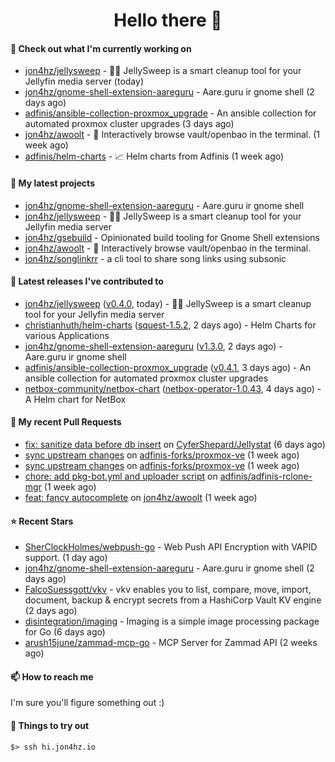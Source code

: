 <h1 align=center>Hello there 👋</h1>

#### 👷 Check out what I'm currently working on

- [jon4hz/jellysweep](https://github.com/jon4hz/jellysweep) - 🧹🪼 JellySweep is a smart cleanup tool for your Jellyfin media server (today)
- [jon4hz/gnome-shell-extension-aareguru](https://github.com/jon4hz/gnome-shell-extension-aareguru) - Aare.guru ir gnome shell (2 days ago)
- [adfinis/ansible-collection-proxmox_upgrade](https://github.com/adfinis/ansible-collection-proxmox_upgrade) - An ansible collection for automated proxmox cluster upgrades (3 days ago)
- [jon4hz/awoolt](https://github.com/jon4hz/awoolt) - 🐺 Interactively browse vault/openbao in the terminal. (1 week ago)
- [adfinis/helm-charts](https://github.com/adfinis/helm-charts) - 📈 Helm charts from Adfinis (1 week ago)

#### 🌱 My latest projects

- [jon4hz/gnome-shell-extension-aareguru](https://github.com/jon4hz/gnome-shell-extension-aareguru) - Aare.guru ir gnome shell
- [jon4hz/jellysweep](https://github.com/jon4hz/jellysweep) - 🧹🪼 JellySweep is a smart cleanup tool for your Jellyfin media server
- [jon4hz/gsebuild](https://github.com/jon4hz/gsebuild) - Opinionated build tooling for Gnome Shell extensions
- [jon4hz/awoolt](https://github.com/jon4hz/awoolt) - 🐺 Interactively browse vault/openbao in the terminal.
- [jon4hz/songlinkrr](https://github.com/jon4hz/songlinkrr) - a cli tool to share song links using subsonic

#### 🔭 Latest releases I've contributed to

- [jon4hz/jellysweep](https://github.com/jon4hz/jellysweep) ([v0.4.0](https://github.com/jon4hz/jellysweep/releases/tag/v0.4.0), today) - 🧹🪼 JellySweep is a smart cleanup tool for your Jellyfin media server
- [christianhuth/helm-charts](https://github.com/christianhuth/helm-charts) ([squest-1.5.2](https://github.com/christianhuth/helm-charts/releases/tag/squest-1.5.2), 2 days ago) - Helm Charts for various Applications
- [jon4hz/gnome-shell-extension-aareguru](https://github.com/jon4hz/gnome-shell-extension-aareguru) ([v1.3.0](https://github.com/jon4hz/gnome-shell-extension-aareguru/releases/tag/v1.3.0), 2 days ago) - Aare.guru ir gnome shell
- [adfinis/ansible-collection-proxmox_upgrade](https://github.com/adfinis/ansible-collection-proxmox_upgrade) ([v0.4.1](https://github.com/adfinis/ansible-collection-proxmox_upgrade/releases/tag/v0.4.1), 3 days ago) - An ansible collection for automated proxmox cluster upgrades
- [netbox-community/netbox-chart](https://github.com/netbox-community/netbox-chart) ([netbox-operator-1.0.43](https://github.com/netbox-community/netbox-chart/releases/tag/netbox-operator-1.0.43), 4 days ago) - A Helm chart for NetBox

#### 🔨 My recent Pull Requests

- [fix: sanitize data before db insert](https://github.com/CyferShepard/Jellystat/pull/414) on [CyferShepard/Jellystat](https://github.com/CyferShepard/Jellystat) (6 days ago)
- [sync upstream changes](https://github.com/adfinis-forks/proxmox-ve/pull/2) on [adfinis-forks/proxmox-ve](https://github.com/adfinis-forks/proxmox-ve) (1 week ago)
- [sync upstream changes](https://github.com/adfinis-forks/proxmox-ve/pull/1) on [adfinis-forks/proxmox-ve](https://github.com/adfinis-forks/proxmox-ve) (1 week ago)
- [chore: add pkg-bot.yml and uploader script](https://github.com/adfinis/adfinis-rclone-mgr/pull/18) on [adfinis/adfinis-rclone-mgr](https://github.com/adfinis/adfinis-rclone-mgr) (1 week ago)
- [feat: fancy autocomplete](https://github.com/jon4hz/awoolt/pull/23) on [jon4hz/awoolt](https://github.com/jon4hz/awoolt) (1 week ago)

#### ⭐ Recent Stars

- [SherClockHolmes/webpush-go](https://github.com/SherClockHolmes/webpush-go) - Web Push API Encryption with VAPID support. (1 day ago)
- [jon4hz/gnome-shell-extension-aareguru](https://github.com/jon4hz/gnome-shell-extension-aareguru) - Aare.guru ir gnome shell (2 days ago)
- [FalcoSuessgott/vkv](https://github.com/FalcoSuessgott/vkv) - vkv enables you to list, compare, move, import, document, backup &amp; encrypt secrets from a HashiCorp Vault KV engine (2 days ago)
- [disintegration/imaging](https://github.com/disintegration/imaging) - Imaging is a simple image processing package for Go (6 days ago)
- [arush15june/zammad-mcp-go](https://github.com/arush15june/zammad-mcp-go) - MCP Server for Zammad API  (2 weeks ago)

#### 📫 How to reach me
I'm sure you'll figure something out :)

#### 👀 Things to try out
```
$> ssh hi.jon4hz.io
```